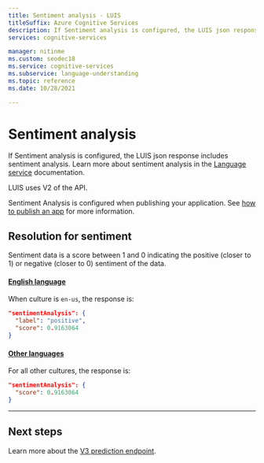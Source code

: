```yaml
---
title: Sentiment analysis - LUIS
titleSuffix: Azure Cognitive Services
description: If Sentiment analysis is configured, the LUIS json response includes sentiment analysis.
services: cognitive-services

manager: nitinme
ms.custom: seodec18
ms.service: cognitive-services
ms.subservice: language-understanding
ms.topic: reference
ms.date: 10/28/2021

---
```

# Sentiment analysis
If Sentiment analysis is configured, the LUIS json response includes sentiment analysis. Learn more about sentiment analysis in the [Language service](../language-service/index.yml) documentation.

LUIS uses V2 of the API. 

Sentiment Analysis is configured when publishing your application. See [how to publish an app](./luis-how-to-publish-app.md) for more information.

## Resolution for sentiment

Sentiment data is a score between 1 and 0 indicating the positive (closer to 1) or negative (closer to 0) sentiment of the data.

#### [English language](#tab/english)

When culture is `en-us`, the response is:

```JSON
"sentimentAnalysis": {
  "label": "positive",
  "score": 0.9163064
}
```

#### [Other languages](#tab/other-languages)

For all other cultures, the response is:

```JSON
"sentimentAnalysis": {
  "score": 0.9163064
}
```
* * *

## Next steps

Learn more about the [V3 prediction endpoint](luis-migration-api-v3.md).
